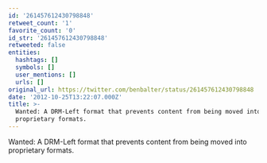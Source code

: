 ```yaml
---
id: '261457612430798848'
retweet_count: '1'
favorite_count: '0'
id_str: '261457612430798848'
retweeted: false
entities:
  hashtags: []
  symbols: []
  user_mentions: []
  urls: []
original_url: https://twitter.com/benbalter/status/261457612430798848
date: '2012-10-25T13:22:07.000Z'
title: >-
  Wanted: A DRM-Left format that prevents content from being moved into
  proprietary formats.
---
```


Wanted: A DRM-Left format that prevents content from being moved into proprietary formats.